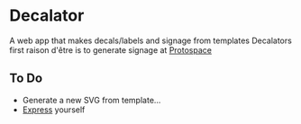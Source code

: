 # Decalator

A web app that makes decals/labels and signage from templates
Decalators first raison d'être is to generate signage at [Protospace](https://protospace.ca/)

## To Do

- Generate a new SVG from template...
- [Express](https://www.npmjs.com/package/express) yourself
